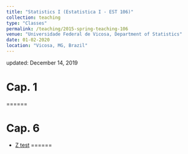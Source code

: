 ```yaml
---
title: "Statistics I (Estatistica I - EST 106)"
collection: teaching
type: "Classes"
permalink: /teaching/2015-spring-teaching-106
venue: "Universidade Federal de Vicosa, Department of Statistics"
date: 01-02-2020
location: "Vicosa, MG, Brazil"
---
```

updated: December 14, 2019

# Cap. 1
======

# Cap. 6
* [Z test](https://www.dropbox.com/s/bmmezhlm5ryk2g4/CAPITULO6.2%20-%20teste%20z.pdf?dl=0)
======
